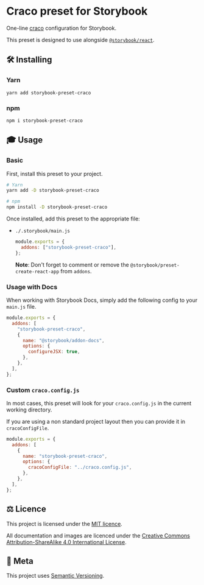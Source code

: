 # Craco preset for Storybook

One-line [craco](https://github.com/gsoft-inc/craco) configuration for Storybook.

This preset is designed to use alongside [`@storybook/react`](https://github.com/storybookjs/storybook/tree/master/app/react).

## 🛠 Installing

### Yarn

```
yarn add storybook-preset-craco
```

### npm

```
npm i storybook-preset-craco
```

## 🎓 Usage


### Basic

First, install this preset to your project.

```sh
# Yarn
yarn add -D storybook-preset-craco

# npm
npm install -D storybook-preset-craco
```

Once installed, add this preset to the appropriate file:

- `./.storybook/main.js`

  ```js
  module.exports = {
    addons: ["storybook-preset-craco"],
  };
  ```
  
  **Note**: Don't forget to comment or remove the `@storybook/preset-create-react-app` from `addons`.

### Usage with Docs

When working with Storybook Docs, simply add the following config to your `main.js` file.

```js
module.exports = {
  addons: [
    "storybook-preset-craco",
    {
      name: "@storybook/addon-docs",
      options: {
        configureJSX: true,
      },
    },
  ],
};
```

### Custom `craco.config.js`

In most cases, this preset will look for your `craco.config.js` in the current working directory.

If you are using a non standard project layout then you can provide it in `cracoConfigFile`.

```js
module.exports = {
  addons: [
    {
      name: "storybook-preset-craco",
      options: {
        cracoConfigFile: "../craco.config.js",
      },
    },
  ],
};
```

## ⚖️ Licence

This project is licensed under the [MIT licence](http://dan.mit-license.org/).

All documentation and images are licenced under the 
[Creative Commons Attribution-ShareAlike 4.0 International License][cc_by_sa].

[cc_by_sa]: https://creativecommons.org/licenses/by-sa/4.0/

## 📝 Meta

This project uses [Semantic Versioning](http://semver.org/).
